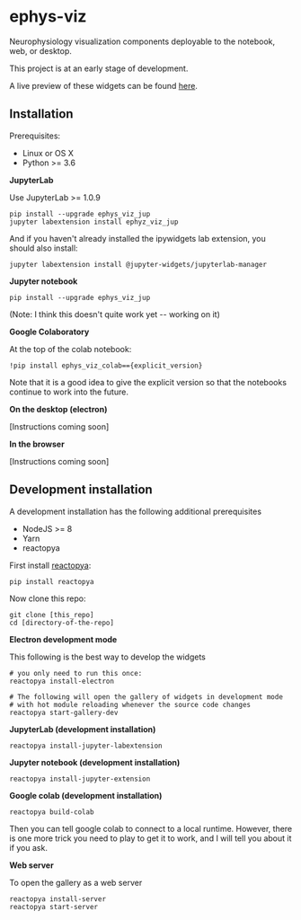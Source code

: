 # ephys-viz

Neurophysiology visualization components deployable to the notebook, web, or desktop.

This project is at an early stage of development.

A live preview of these widgets can be found [here](http://50.116.50.203:8080/).

## Installation

Prerequisites:

* Linux or OS X
* Python >= 3.6

**JupyterLab**

Use JupyterLab >= 1.0.9

```
pip install --upgrade ephys_viz_jup
jupyter labextension install ephyz_viz_jup
```

And if you haven't already installed the ipywidgets lab extension, you should also install:

```
jupyter labextension install @jupyter-widgets/jupyterlab-manager
```

**Jupyter notebook**

```
pip install --upgrade ephys_viz_jup
```

(Note: I think this doesn't quite work yet -- working on it)

**Google Colaboratory**

At the top of the colab notebook:

```
!pip install ephys_viz_colab=={explicit_version}
```

Note that it is a good idea to give the explicit version so that the notebooks continue to work into the future.

**On the desktop (electron)**

[Instructions coming soon]

**In the browser**

[Instructions coming soon]

## Development installation

A development installation has the following additional prerequisites

* NodeJS >= 8
* Yarn
* reactopya

First install [reactopya](https://github.com/flatironinstitute/reactopya):

```
pip install reactopya
```

Now clone this repo:

```
git clone [this_repo]
cd [directory-of-the-repo]
```

**Electron development mode**

This following is the best way to develop the widgets

```
# you only need to run this once:
reactopya install-electron

# The following will open the gallery of widgets in development mode
# with hot module reloading whenever the source code changes
reactopya start-gallery-dev
```

**JupyterLab (development installation)**

```
reactopya install-jupyter-labextension
```

**Jupyter notebook (development installation)**

```
reactopya install-jupyter-extension
```

**Google colab (development installation)**

```
reactopya build-colab
```

Then you can tell google colab to connect to a local runtime. However, there is one more trick you need to play to get it to work, and I will tell you about it if you ask.

**Web server**

To open the gallery as a web server

```
reactopya install-server
reactopya start-server
```
